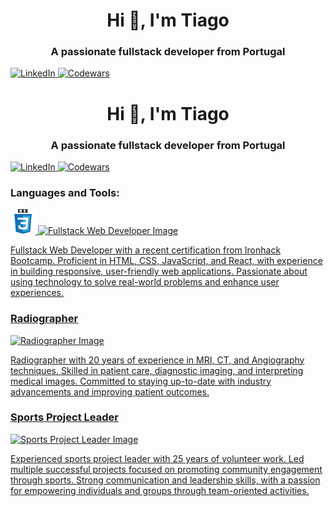 <h1 align="center">Hi 👋, I'm Tiago</h1>
<h3 align="center">A passionate fullstack developer from Portugal</h3>

<p align="left">
  <a href="https://linkedin.com/in/tiagofaraujo" target="_blank">
    <img src="https://raw.githubusercontent.com/rahuldkjain/github-profile-readme-generator/master/src/images/icons/Social/linked-in-alt.svg" alt="LinkedIn" height="30" width="40"/>
  </a>
  <a href="https://www.codewars.com/users/your_codewars_username" target="_blank">
    <img src="https://www.codewars.com/assets/logos/logo-red-big-c189f6abd2.svg" alt="Codewars" height="30" width="40"/>
  </a>
</p><h1 align="center">Hi 👋, I'm Tiago</h1>
<h3 align="center">A passionate fullstack developer from Portugal</h3>

<p align="left">
  <a href="https://linkedin.com/in/tiagofaraujo" target="_blank">
    <img src="https://raw.githubusercontent.com/rahuldkjain/github-profile-readme-generator/master/src/images/icons/Social/linked-in-alt.svg" alt="LinkedIn" height="30" width="40"/>
  </a>
  <a href="https://www.codewars.com/users/your_codewars_username" target="_blank">
    <img src="https://www.codewars.com/assets/logos/logo-red-big-c189f6abd2.svg" alt="Codewars" height="30" width="40"/>
  </a>
</p>

<h3 align="left">Languages and Tools:</h3>
<p align="left">
  <a href="https://www.w3schools.com/css/" target="_blank" rel="noreferrer">
    <img src="https://raw.githubusercontent.com/devicons/devicon/master/icons/css3/css3-original-wordmark.svg" alt="CSS3" width="40" height="40"/>
  </a>
  <a href="https://expressjs.com" target="_blank" rel="noreferrer">
    <img src="https://raw.githubusercontent.com/devicons/devicon/master/icons/express/express-original-wordmark.svg
<div>
  <h2>Resume Profiles</h2>
  
  <div>
    <h3>Fullstack Web Developer</h3>
    <img src="https://media.licdn.com/dms/image/D4D22AQERsbyN7E9O-A/feedshare-shrink_800/0/1683038647331?e=1686787200&v=beta&t=0bGxmEglmCH06iwKI2_h-chNqG-ikgbxTffronxrpic" alt="Fullstack Web Developer Image" height="200" width="400"/>
    <p>
      Fullstack Web Developer with a recent certification from Ironhack Bootcamp. Proficient in HTML, CSS, JavaScript, and React, with experience in building responsive, user-friendly web applications. Passionate about using technology to solve real-world problems and enhance user experiences.
    </p>
  </div>
  
  <div>
    <h3>Radiographer</h3>
    <img src="https://media.licdn.com/dms/image/C5622AQFi4Uz-Kq2kGQ/feedshare-shrink_1280/0/1592525103608?e=1686787200&v=beta&t=YExJC-6k2oZF4HPSzuBvlRXEtjzXznF1AtdtFEObt_8" alt="Radiographer Image" height="200" width="400"/>
    <p>
      Radiographer with 20 years of experience in MRI, CT, and Angiography techniques. Skilled in patient care, diagnostic imaging, and interpreting medical images. Committed to staying up-to-date with industry advancements and improving patient outcomes.
    </p>
  </div>
  
  <div>
    <h3>Sports Project Leader</h3>
    <img src="https://media.licdn.com/dms/image/C4D22AQFR_i6tNteGew/feedshare-shrink_800/0/1672666903212?e=1686787200&v=beta&t=bC1P8MAVuy7PMWLUckx2ek1M0lWC72KH6Pp13yoORkg" alt="Sports Project Leader Image" height="200" width="400"/>
    <p>
      Experienced sports project leader with 25 years of volunteer work. Led multiple successful projects focused on promoting community engagement through sports. Strong communication and leadership skills, with a passion for empowering individuals and groups through team-oriented activities.
    </p>
  </div>
</div>
